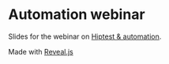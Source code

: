 Automation webinar
==================

Slides for the webinar on [Hiptest & automation](http://www.hiptest.net).

Made with [Reveal.js](http://lab.hakim.se/reveal-js/#/)

